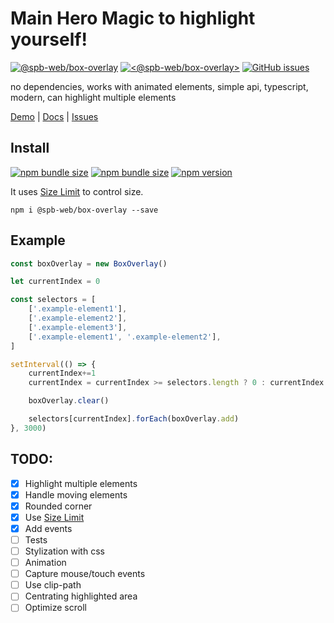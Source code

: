 # Main Hero Magic to highlight yourself!

[![@spb-web/box-overlay](https://img.shields.io/endpoint?url=https://dashboard.cypress.io/badge/simple/2ztf48/master&style=flat&logo=cypress&color=%234cc61f)](https://dashboard.cypress.io/projects/2ztf48/runs)
[![<@spb-web/box-overlay>](https://circleci.com/gh/spb-web/boxOverlay/tree/master.svg?style=shield)](<https://circleci.com/gh/spb-web/boxOverlay/tree/master>)
[![GitHub issues](https://img.shields.io/github/issues/spb-web/boxOverlay?color=%234cc61f)](https://github.com/spb-web/boxOverlay/issues)

no dependencies, works with animated elements, simple api,
typescript, modern, can highlight multiple elements

[Demo](https://spb-web.github.io/boxOverlay/) |
[Docs](https://spb-web.github.io/boxOverlay/docs/) |
[Issues](https://github.com/spb-web/boxOverlay/issues)


## Install 
[![npm bundle size](https://img.shields.io/bundlephobia/min/@spb-web/box-overlay?color=%234cc61f)](https://www.npmjs.com/package/@spb-web/box-overlay)
[![npm bundle size](https://img.shields.io/bundlephobia/minzip/@spb-web/box-overlay?color=%234cc61f)](https://www.npmjs.com/package/@spb-web/box-overlay)
[![npm version](https://img.shields.io/npm/v/@spb-web/box-overlay?color=%234cc61f)](https://www.npmjs.com/package/@spb-web/box-overlay)

It uses [Size Limit](https://github.com/ai/size-limit) to control size.

```
npm i @spb-web/box-overlay --save
```

## Example

```js
const boxOverlay = new BoxOverlay()

let currentIndex = 0

const selectors = [
    ['.example-element1'],
    ['.example-element2'],
    ['.example-element3'],
    ['.example-element1', '.example-element2'],
]

setInterval(() => {
    currentIndex+=1
    currentIndex = currentIndex >= selectors.length ? 0 : currentIndex

    boxOverlay.clear()

    selectors[currentIndex].forEach(boxOverlay.add)
}, 3000)
```

## TODO:
- [x] Highlight multiple elements
- [x] Handle moving elements
- [x] Rounded corner
- [x] Use [Size Limit](https://github.com/ai/size-limit)
- [x] Add events
- [ ] Tests
- [ ] Stylization with css
- [ ] Animation
- [ ] Capture mouse/touch events
- [ ] Use clip-path
- [ ] Centrating highlighted area
- [ ] Optimize scroll
